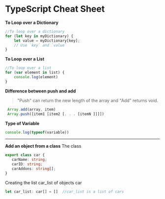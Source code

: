 # TypeScript Cheat Sheet

**To Loop over a Dictionary**
```ts
//To loop over a dictionary
for (let key in myDictionary) {
    let value = myDictionary[key];
    // Use `key` and `value`
}


```


**To Loop over a List**
```ts
//To loop over a list
for (var element in list) {
    console.log(element)
}


```

**Difference between push and add**
> "Push" can return the new length of the array and "Add" returns void.
```ts
 Array.add(array, item)
 Array.push([item1 [item2 [. . . [itemN ]]]])
 ```

**Type of Variable**
```ts
console.log(typeof(variable))
 ```
 
 ---
 
 **Add an object from a class**
 The class
 ```ts
 export class car {
    carName: string;
    carID: string;
    carAddons: string[];
}
 ```
 
 Creating the list car_list of objects car
 ```ts
 let car_list: car[] = []  //car_list is a list of cars
 ```
 
 

